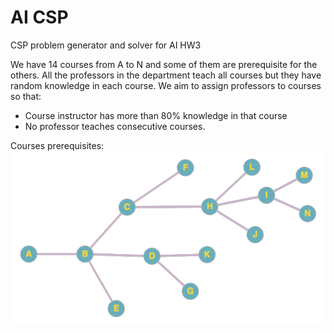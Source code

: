 # AI CSP
CSP problem generator and solver for AI HW3

We have 14 courses from A to N and some of them are prerequisite for the others. 
All the professors in the department teach all courses but they have random knowledge in each course.
We aim to assign professors to courses so that:
* Course instructor has more than 80% knowledge in that course
* No professor teaches consecutive courses.

Courses prerequisites:
 ![graph](Graph.png "Course Prerequisites") 
